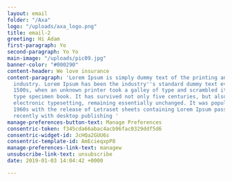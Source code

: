 ```yaml
---
layout: email
folder: "/Axa"
logo: "/uploads/axa_logo.png"
title: email-2
greeting: Hi Adam
first-paragraph: Yo
second-paragraph: Yo Yo
main-image: "/uploads/pic09.jpg"
banner-color: "#000290"
content-header: We love insurance
content-paragraph: 'Lorem Ipsum is simply dummy text of the printing and typesetting
  industry. Lorem Ipsum has been the industry''s standard dummy text ever since the
  1500s, when an unknown printer took a galley of type and scrambled it to make a
  type specimen book. It has survived not only five centuries, but also the leap into
  electronic typesetting, remaining essentially unchanged. It was popularised in the
  1960s with the release of Letraset sheets containing Lorem Ipsum passages, and more
  recently with desktop publishing '
manage-preferences-button-text: Manage Preferences
consentric-token: f345cda66abac4acb96fac0329ddf5d6
consentric-widget-id: JcHQa2GUU6s
consentric-template-id: AmEcieqxpP8
manage-preferences-link-text: managew
unsubscribe-link-text: unsubscribe
date: 2019-01-03 14:04:42 +0000

---
```

